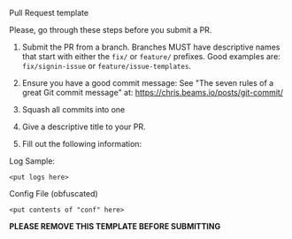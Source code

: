 Pull Request template

Please, go through these steps before you submit a PR.

1. Submit the PR from a branch. Branches MUST have descriptive names that start with either the `fix/` or `feature/` prefixes. Good examples are: `fix/signin-issue` or `feature/issue-templates`.

2. Ensure you have a good commit message: See "The seven rules of a great Git commit message" at: https://chris.beams.io/posts/git-commit/

3. Squash all commits into one

4. Give a descriptive title to your PR.

5. Fill out the following information:

Log Sample:
```
<put logs here>
```

Config File (obfuscated)
```
<put contents of "conf" here>
```
**PLEASE REMOVE THIS TEMPLATE BEFORE SUBMITTING**